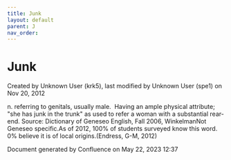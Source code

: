 ```yaml
---
title: Junk
layout: default
parent: J
nav_order:
---
```


# Junk

Created by  Unknown User (krk5), last modified by  Unknown User (spe1) on Nov 20, 2012

n. referring to genitals, usually male.  Having an ample physical attribute; &quot;she has junk in the trunk&quot; as used to refer a woman with a substantial rear-end. Source: Dictionary of Geneseo English, Fall 2006, WinkelmanNot Geneseo specific.As of 2012, 100% of students surveyed know this word. 0% believe it is of local origins.(Endress, G-M, 2012)

Document generated by Confluence on May 22, 2023 12:37


